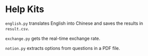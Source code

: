 # Help Kits

`english.py` translates English into Chinese and saves the results in `result.csv`.

`exchange.py` gets the real-time exchange rate. 

`notion.py` extracts options from questions in a PDF file.
